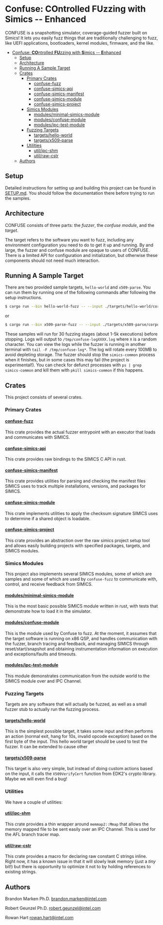 # Confuse: **CO**ntrolled **FU**zzing with **S**imics -- **E**nhanced

CONFUSE is a snapshotting simulator, coverage-guided fuzzer built on Simics! It lets you
easily fuzz things that are traditionally challenging to fuzz, like UEFI applications,
bootloaders, kernel modules, firmware, and the like.

- [Confuse: **CO**ntrolled **FU**zzing with **S**imics -- **E**nhanced](#confuse-controlled-fuzzing-with-simics----enhanced)
  - [Setup](#setup)
  - [Architecture](#architecture)
  - [Running A Sample Target](#running-a-sample-target)
  - [Crates](#crates)
    - [Primary Crates](#primary-crates)
      - [confuse-fuzz](#confuse-fuzz)
      - [confuse-simics-api](#confuse-simics-api)
      - [confuse-simics-manifest](#confuse-simics-manifest)
      - [confuse-simics-module](#confuse-simics-module)
      - [confuse-simics-project](#confuse-simics-project)
    - [Simics Modules](#simics-modules)
      - [modules/minimal-simics-module](#modulesminimal-simics-module)
      - [modules/confuse-module](#modulesconfuse-module)
      - [modules/ipc-test-module](#modulesipc-test-module)
    - [Fuzzing Targets](#fuzzing-targets)
      - [targets/hello-world](#targetshello-world)
      - [targets/x509-parse](#targetsx509-parse)
    - [Utilities](#utilities)
      - [util/ipc-shm](#utilipc-shm)
      - [util/raw-cstr](#utilraw-cstr)
  - [Authors](#authors)



## Setup

Detailed instructions for setting up and building this project can be found in
[SETUP.md](./docs/SETUP.md). You should follow the documentation there before trying
to run the samples.

## Architecture

CONFUSE consists of three parts: the *fuzzer*, the *confuse module*, and the *target*.

The target refers to the software you want to fuzz, including any environment
configuration you need to do to get it up and running. By and large, the fuzzer and
confuse module are opaque to users of CONFUSE. There is a limited API for configuration
and initialization, but otherwise these components should not need much interaction.

## Running A Sample Target

There are two provided sample targets, `hello-world` and `x509-parse`. You can run them
by running one of the following commands after following the setup instructions.

```sh
$ cargo run --bin hello-world-fuzz -- --input ./targets/hello-world/corpus --log-level TRACE --cycles 30
```

or

```sh
$ cargo run --bin x509-parse-fuzz -- --input ./targets/x509-parse/corpus --log-level TRACE --cycles 30
```

These samples will run for 30 fuzzing stages (about 1-5k executions) before stopping.
Logs will output to `/tmp/confuse-logXXXX.log` where `X` is a random character. You can
view the logs while the fuzzer is running in another
terminal with `tail -F /tmp/confuse-log*`. The log will rotate every 100MB to avoid
depleting storage. The fuzzer should stop the `simics-common` process when it finishes,
but in some cases this may fail (the project is experimental!). You can check for
defunct processes with `ps | grep simics-common` and kill them with
`pkill simics-common` if this happens.

## Crates

This project consists of several crates.

### Primary Crates

#### [confuse-fuzz](./confuse-fuzz/)

This crate provides the actual fuzzer entrypoint with an executor that loads and
communicates with SIMICS.

#### [confuse-simics-api](./confuse-simics-api/)

This crate provides raw bindings to the SIMICS C API in rust.

#### [confuse-simics-manifest](./confuse-simics-manifest/)

This crate provides utilities for parsing and checking the manifest files SIMICS uses
to track multiple installations, versions, and packages for SIMICS.

#### [confuse-simics-module](./confuse-simics-module)

This crate implements utilities to apply the checksum signature SIMICS uses to determine
if a shared object is loadable.

#### [confuse-simics-project](./confuse-simics-project/)

This crate provides an abstraction over the raw simics project setup tool and allows
easily building projects with specified packages, targets, and SIMICS modules.

### Simics Modules

This project also implements several SIMICS modules, some of which are samples and some
of which are used by `confuse-fuzz` to communicate with, control, and receive feedback
from SIMICS.

#### [modules/minimal-simics-module](./modules/minimal-simics-module/)

This is the most basic possible SIMICS module written in rust, with tests that
demonstrate how to load it in the simulator.

#### [modules/confuse-module](./modules/confuse-module/)

This is the module used by Confuse to fuzz. At the moment, it assumes that the target
software is running on x86 QSP, and handles communication with the fuzzer, branch
tracing and feedback, and managing SIMICS through reset/start/snapshot and obtaining
instrumentation information on execution and exceptions/faults and timeouts.

#### [modules/ipc-test-module](./modules/ipc-test-module/)

This module demonstrates communication from the outside world to the SIMICS module over
and IPC Channel.

### Fuzzing Targets

Targets are any software that will actually be fuzzed, as well as a small fuzzer stub
to actually run the fuzzing process.

#### [targets/hello-world](./targets/hello-world/)

This is the simplest possible target, it takes some input and then performs an action
(normal exit, hang for 10s, invalid opcode exception) based on the first byte of the
input. This hello world target should be used to test the fuzzer. It can be extended
to cause other 

#### [targets/x509-parse](./targets/x509-parse/)

This target is also very simple, but instead of doing custom actions based on the
input, it calls the `X509VerifyCert` function from EDK2's crypto library. Maybe
we will even find a bug!

### Utilities

We have a couple of utilities:

#### [util/ipc-shm](./util/ipc-shm/)

This crate provides a thin wrapper around `memmap2::Mmap` that allows the memory mapped
file to be sent easily over an IPC Channel. This is used for the AFL branch tracer map.

#### [util/raw-cstr](./util/raw-cstr/)

This crate provides a macro for declaring raw constant C strings inline. Right now, it
has a known issue in that it will slowly leak memory (just a *tiny* bit!) but there is
opportunity to optimize it not to by holding references to existing strings.

## Authors

Brandon Marken Ph.D.
brandon.marken@intel.com

Robert Geunzel Ph.D.
robert.geunzel@intel.com

Rowan Hart
rowan.hart@intel.com

